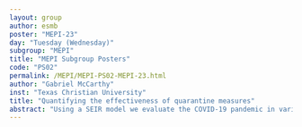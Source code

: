 ```yaml
---
layout: group
author: esmb
poster: "MEPI-23"
day: "Tuesday (Wednesday)"
subgroup: "MEPI"
title: "MEPI Subgroup Posters"
code: "PS02"
permalink: /MEPI/MEPI-PS02-MEPI-23.html
author: "Gabriel McCarthy"
inst: "Texas Christian University"
title: "Quantifying the effectiveness of quarantine measures"
abstract: "Using a SEIR model we evaluate the COVID-19 pandemic in various states. We assume a changing infection rate to reflect the restrictions put into place to combat spread of the infection. Doing this allows us to mathematically represent the changes in behavior and restrictions in actions after the outbreak of COVID-19 and how they affected the spread of COVID-19. We test different formulations for the changing infection rate, from abrupt change to gradual decay of the infection rate to determine how best to model changes due to various mandates. This analysis helps us understand the effectiveness of different preventative measures found across the U.S so that the pandemic is stopped and dealt with effectively."
---
```

